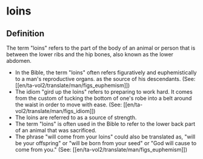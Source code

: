# loins

## Definition

The term "loins" refers to the part of the body of an animal or person that is between the lower ribs and the hip bones, also known as the lower abdomen. 

* In the Bible, the term "loins" often refers figuratively and euphemistically to a man's reproductive organs. as the source of his descendants. (See: [[en/ta-vol2/translate/man/figs_euphemism]])
* The idiom "gird up the loins" refers to preparing to work hard. It comes from the custom of tucking the bottom of one's robe into a belt around the waist in order to move with ease. (See: [[en/ta-vol2/translate/man/figs_idiom]])
* The loins are referred to as a source of strength.
* The term "loins" is often used in the Bible to refer to the lower back part of an animal that was sacrificed.
* The phrase "will come from your loins" could also be translated as, "will be your offspring" or "will be born from your seed" or "God will cause to come from you." (See: [[en/ta-vol2/translate/man/figs_euphemism]])